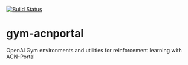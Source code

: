 [![Build Status](https://travis-ci.org/sunash/gym-acnportal.svg?branch=master)](https://travis-ci.org/sunash/gym-acnportal)

# gym-acnportal
OpenAI Gym environments and utilities for reinforcement learning with ACN-Portal
